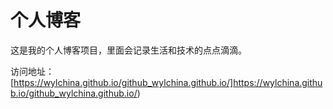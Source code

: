 # 个人博客

这是我的个人博客项目，里面会记录生活和技术的点点滴滴。


访问地址：[https://wylchina.github.io/github_wylchina.github.io/]https://wylchina.github.io/github_wylchina.github.io/)
